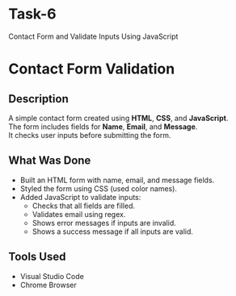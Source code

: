 # Task-6
Contact Form and Validate Inputs Using JavaScript
# Contact Form Validation

## Description
A simple contact form created using **HTML**, **CSS**, and **JavaScript**.  
The form includes fields for **Name**, **Email**, and **Message**.  
It checks user inputs before submitting the form.

## What Was Done
- Built an HTML form with name, email, and message fields.
- Styled the form using CSS (used color names).
- Added JavaScript to validate inputs:
  - Checks that all fields are filled.
  - Validates email using regex.
  - Shows error messages if inputs are invalid.
  - Shows a success message if all inputs are valid.

## Tools Used
- Visual Studio Code  
- Chrome Browser

